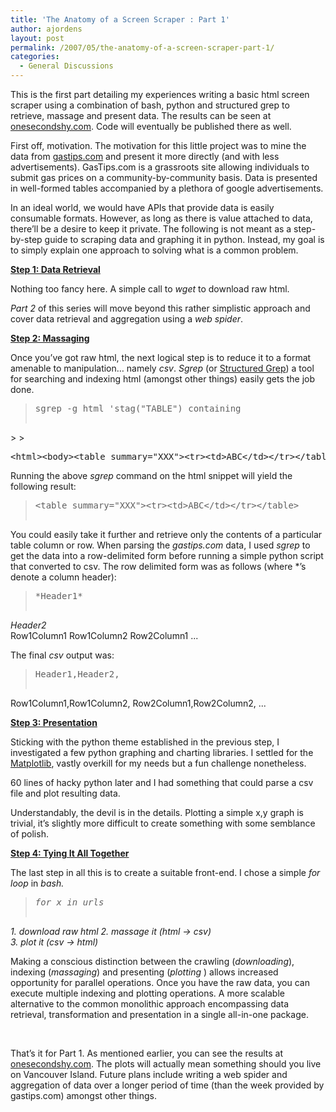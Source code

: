 ```yaml
---
title: 'The Anatomy of a Screen Scraper : Part 1'
author: ajordens
layout: post
permalink: /2007/05/the-anatomy-of-a-screen-scraper-part-1/
categories:
  - General Discussions
---
```

This is the first part detailing my experiences writing a basic html screen scraper using a combination of bash, python and structured grep to retrieve, massage and present data. The results can be seen at [onesecondshy.com][1]. Code will eventually be published there as well.

First off, motivation. The motivation for this little project was to mine the data from [gastips.com][2] and present it more directly (and with less advertisements). GasTips.com is a grassroots site allowing individuals to submit gas prices on a community-by-community basis. Data is presented in well-formed tables accompanied by a plethora of google advertisements.

In an ideal world, we would have APIs that provide data is easily consumable formats. However, as long as there is value attached to data, there&#8217;ll be a desire to keep it private. The following is not meant as a step-by-step guide to scraping data and graphing it in python. Instead, my goal is to simply explain one approach to solving what is a common problem.

**<u>Step 1: Data Retrieval</u>**

Nothing too fancy here. A simple call to *wget* to download raw html.

*Part 2* of this series will move beyond this rather simplistic approach and cover data retrieval and aggregation using a *web spider*.

**<u>Step 2: Massaging</u>**

Once you&#8217;ve got raw html, the next logical step is to reduce it to a format amenable to manipulation&#8230; namely *csv*. *Sgrep* (or [Structured Grep][3]) a tool for searching and indexing html (amongst other things) easily gets the job done.

> <pre>sgrep -g html 'stag("TABLE") containing                       (attribute("SUMMARY") containing "XXX") .. etag("TABLE")' input.html
</pre>
> 
> <pre>&lt;html&gt;&lt;body&gt;&lt;table summary="XXX"&gt;&lt;tr&gt;&lt;td&gt;ABC&lt;/td&gt;&lt;/tr&gt;&lt;/table&gt;&lt;/body&gt;&lt;/html&gt;
</pre>

Running the above *sgrep* command on the html snippet will yield the following result:

> <pre>&lt;table summary="XXX"&gt;&lt;tr&gt;&lt;td&gt;ABC&lt;/td&gt;&lt;/tr&gt;&lt;/table&gt;
</pre>

You could easily take it further and retrieve only the contents of a particular table column or row. When parsing the *gastips.com* data, I used *sgrep* to get the data into a row-delimited form before running a simple python script that converted to csv. The row delimited form was as follows (where *&#8217;s denote a column header):

> <pre>*Header1*
*Header2*                       
Row1Column1
Row1Column2
Row2Column1
...
</pre>

The final *csv* output was:

> <pre>Header1,Header2,
Row1Column1,Row1Column2,
Row2Column1,Row2Column2,
...
</pre>

<u>**Step 3: Presentation**</u>

Sticking with the python theme established in the previous step, I investigated a few python graphing and charting libraries. I settled for the [Matplotlib][4], vastly overkill for my needs but a fun challenge nonetheless.

60 lines of hacky python later and I had something that could parse a csv file and plot resulting data.

Understandably, the devil is in the details. Plotting a simple x,y graph is trivial, it&#8217;s slightly more difficult to create something with some semblance of polish.

**<u>Step 4: Tying It All Together</u>**

The last step in all this is to create a suitable front-end. I chose a simple *for loop* in *bash.*

> <pre><em>for x in urls</em>
<em>1. download raw html</em>
<em>2. massage it (html -&gt; csv)                                                                                                                                          </em>    
<em>3. plot it (csv -&gt; html)</em> 
</pre>

Making a conscious distinction between the crawling (*downloading*), indexing (*massaging*) and presenting (*plotting* ) allows increased opportunity for parallel operations. Once you have the raw data, you can execute multiple indexing and plotting operations. A more scalable alternative to the common monolithic approach encompassing data retrieval, transformation and presentation in a single all-in-one package.

&nbsp;

That&#8217;s it for Part 1. As mentioned earlier, you can see the results at [onesecondshy.com][5]. The plots will actually mean something should you live on Vancouver Island. Future plans include writing a web spider and aggregation of data over a longer period of time (than the week provided by gastips.com) amongst other things.

 [1]: http://www.onesecondshy.com
 [2]: http://www.gastips.com
 [3]: http://www.cs.helsinki.fi/u/jjaakkol/sgrep.html
 [4]: http://matplotlib.sourceforge.net/
 [5]: http://www.onesecondshy.com/